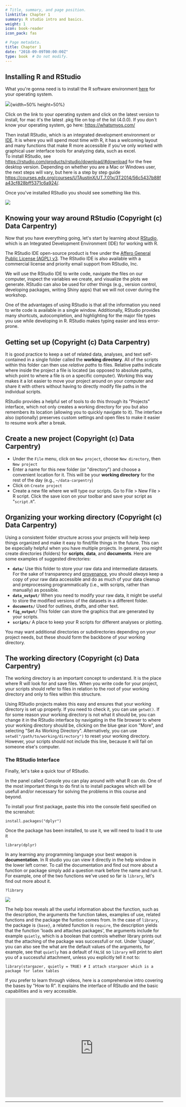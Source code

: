 ```yaml
---
# Title, summary, and page position.
linktitle: Chapter 1
summary: R studio intro and basics.
weight: 1
icon: book-reader
icon_pack: fas

# Page metadata.
title: Chapter 1
date: "2018-09-09T00:00:00Z"
type: book  # Do not modify.
---
```


## Installing R and RStudio

What you're gonna need is to install the R software environment [here](https://mirrors.dotsrc.org/cran/) for your operating system.
  
![](https://eeecon.uibk.ac.at/~discdown/rprogramming/images/02/02_R_cran.jpg){width=50% height=50%}  
  
Click on the link to your operating system and click on the latest version to install, for mac it's the latest .pkg file on top of the list (4.0.0). If you don't know your operating system, go here: https://whatsmyos.com/

Then install RStudio, which is an integrated development environment or [IDE](https://en.wikipedia.org/wiki/Integrated_development_environment). It is where you will spend most time with R, it has a welcoming layout and many functions that make R more accessible if you've only worked with graphical user interface tools for analyzing data, such as excel.  
To install RStudio, see https://rstudio.com/products/rstudio/download/#download for the free desktop version. Depending on whether you are a Mac or Windows user, the next steps will vary, but here is a step by step guide https://courses.edx.org/courses/UTAustinX/UT.7.01x/3T2014/56c5437b88fa43cf828bff5371c6a924/. 

Once you've installed RStudio you should see something like this.  
  
![](images/RStudioIntro1.png)


## Knowing your way around RStudio (Copyright (c) Data Carpentry)

Now that you have everything going, let's start by learning about [RStudio](https://www.rstudio.com/), which is an
Integrated Development Environment (IDE) for working with R.

The RStudio IDE open-source product is free under the
[Affero General Public License (AGPL) v3](https://www.gnu.org/licenses/agpl-3.0.en.html).
The RStudio IDE is also available with a commercial license and priority email
support from RStudio, Inc.

We will use the RStudio IDE to write code, navigate the files on our computer,
inspect the variables we create, and visualize the plots we generate. RStudio 
can also be used for other things (e.g., version control, developing packages, 
writing Shiny apps) that we will not cover during the workshop. 

One of the advantages of using RStudio is that all the information
you need to write code is available in a single window. Additionally, RStudio 
provides many shortcuts, autocompletion, and highlighting for the major file 
types you use while developing in R. RStudio makes typing easier and less
error-prone.


## Getting set up (Copyright (c) Data Carpentry)

It is good practice to keep a set of related data, analyses, and text
self-contained in a single folder called the **working directory**. All of the
scripts within this folder can then use *relative paths* to files. Relative paths
indicate where inside the project a file is located (as opposed to absolute paths, 
which point to where a file is on a specific computer). Working this way makes it
a lot easier to move your project around on your computer and share it with
others without having to directly modify file paths in the individual scripts.

RStudio provides a helpful set of tools to do this through its "Projects"
interface, which not only creates a working directory for you but also remembers
its location (allowing you to quickly navigate to it). The interface also 
(optionally) preserves custom settings and open files to make it easier to 
resume work after a break. 


## Create a new project (Copyright (c) Data Carpentry)

* Under the `File` menu, click on `New project`, choose `New directory`, then
  `New project`
* Enter a name for this new folder (or "directory") and choose a convenient
  location for it. This will be your **working directory** for the rest of the
  day (e.g., `~/data-carpentry`)
* Click on `Create project`
* Create a new file where we will type our scripts. Go to File > New File > R
  script. Click the save icon on your toolbar and save your script as
  "`script.R`".
  
## Organizing your working directory (Copyright (c) Data Carpentry)

Using a consistent folder structure across your projects will help keep things
organized and make it easy to find/file things in the future. This
can be especially helpful when you have multiple projects. In general, you might
create directories (folders) for **scripts**, **data**, and **documents**. Here
are some examples of suggested directories:

 - **`data/`** Use this folder to store your raw data and intermediate datasets. 
   For the sake of transparency and [provenance](https://en.wikipedia.org/wiki/Provenance), you
   should *always* keep a copy of your raw data accessible and do as much of
   your data cleanup and preprocessing programmatically (i.e., with scripts,
   rather than manually) as possible.
 - **`data_output/`** When you need to modify your raw data,
   it might be useful to store the modified versions of the datasets in a different folder.
 - **`documents/`** Used for outlines, drafts, and other
   text.
 - **`fig_output/`** This folder can store the graphics that are generated
   by your scripts.
 - **`scripts/`** A place to keep your R scripts for
   different analyses or plotting.

You may want additional directories or subdirectories depending on your project
needs, but these should form the backbone of your working directory.

<!-- ![Example of a working directory structure](../fig/working-directory-structure.png) -->

## The working directory (Copyright (c) Data Carpentry)

The working directory is an important concept to understand. It is the place
where R will look for and save files. When you write code for
your project, your scripts should refer to files in relation to the root of your working
directory and only to files within this structure.

Using RStudio projects makes this easy and ensures that your working directory
is set up properly. If you need to check it, you can use `getwd()`. If for some
reason your working directory is not what it should be, you can change it in the
RStudio interface by navigating in the file browser to where your working directory
should be, clicking on the blue gear icon "More", and selecting "Set As Working
Directory". Alternatively, you can use `setwd("/path/to/working/directory")` to
reset your working directory. However, your scripts should not include this line,
because it will fail on someone else's computer.

  
### The RStudio Interface  
Finally, let's take a quick tour of RStudio.

In the panel called Console you can play around with what R can do. One of the most important things to do first is to install packages which will be usefull and/or necessary for solving the problems in this course and beyond. 

To install your first package, paste this into the console field specified on the screnshot:
```
install.packages("dplyr")
```
Once the package has been installed, to use it, we will need to load it to use it 
```
library(dplyr)
```

In any learning any programming language your best weapon is __documentation__. In R studio you can view it directly in the help window in the lower left corner. To call the documentation and find out more about a function or package simply add a question mark before the name and run it. For example, one of the two functions we've used so far is `library`, let's find out more about it. 

```
?library
```
![](images/RStudioIntro2.png)

The help box reveals all the useful information about the function, such as the description, the arguments the function takes, examples of use, related functions and the package the funtion comes from. In the case of `library`, the package is `{base}`, a related function is `require`, the description yields that the function 'loads and attaches packages', the arguments include for example `quietly`, which is a boolean that controls whether library prints out that the attaching of the package was successfull or not. Under 'Usage', you can also see the what are the default values of the arguments, for example, see that `quietly` has a default of `FALSE` so `library` will print to alert you of a successful attachment, unless you explicitly tell it not to: 
```
library(stargazer, quietly = TRUE) # I attach stargazer which is a package for latex tables
```  

If you prefer to learn through videos, here is a comprehensive intro covering the bases by "How to R". It explains the interface of RStudio and the basic capabilities and is very accessible.

<iframe width="560" height="315" src="https://www.youtube.com/embed/lVKMsaWju8w" frameborder="0"  allowfullscreen ></iframe>
  
------
